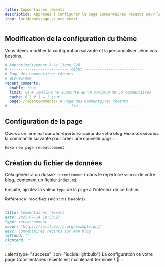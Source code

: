 ```yaml
---
title: Commentaires récents
description: Apprenez à configurer la page Commentaires récents pour le thème Solitude.
icon: lucide:message-square-heart
---
```


## Modification de la configuration du thème

Vous devez modifier la configuration suivante et la personnaliser selon vos besoins.

```yml [_config.solitude.yml]
# Approximativement à la ligne 926
# --------------------------- début ---------------------------
# Page des commentaires récents
# 最近评论页面
recent_comments:
  enable: true
  limit: 50 # ⚠️waline ne supporte qu'un maximum de 50 commentaires
  cache: 0.2 # 1 = 1 jour
  page: /recentcomments/ # Page des commentaires récents
# --------------------------- fin ---------------------------
```

## Configuration de la page

Ouvrez un terminal dans le répertoire racine de votre blog Hexo et exécutez la commande suivante pour créer une nouvelle page :

```bash
hexo new page recentcomment
```

## Création du fichier de données

Cela générera un dossier `recentcomment` dans le répertoire `source` de votre blog, contenant un fichier `index.md`.

Ensuite, ajoutez la valeur `type` de la page à l'intérieur de ce fichier.

Référence (modifiez selon vos besoins) :
```md [index.md]
---
title: Commentaires récents
date: 2025-07-14 19:58:27
type: recentcomment
cover: "https://solitude.js.org/example.png"
desc: Commentaires récents sur mon blog
leftend: ""
rightend: ""
---
```

::alert{type="success" icon="lucide:lightbulb"}
  La configuration de votre page Commentaires récents est maintenant terminée ! 🎉
::